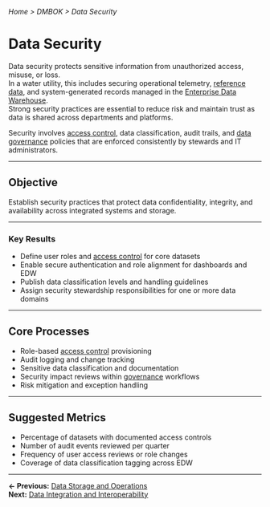 *Home > DMBOK > Data Security*

# Data Security

Data security protects sensitive information from unauthorized access, misuse, or loss.  
In a water utility, this includes securing operational telemetry, [reference data](../glossary.md#reference-data), and system-generated records managed in the [Enterprise Data Warehouse](../glossary.md#data-warehouse-edw).  
Strong security practices are essential to reduce risk and maintain trust as data is shared across departments and platforms.

Security involves [access control](../glossary.md#access-control), data classification, audit trails, and [data governance](../glossary.md#data-governance) policies that are enforced consistently by stewards and IT administrators.

---

## Objective

Establish security practices that protect data confidentiality, integrity, and availability across integrated systems and storage.

---

### Key Results

- Define user roles and [access control](../glossary.md#access-control) for core datasets  
- Enable secure authentication and role alignment for dashboards and EDW  
- Publish data classification levels and handling guidelines  
- Assign security stewardship responsibilities for one or more data domains  

---

## Core Processes

- Role-based [access control](../glossary.md#access-control) provisioning  
- Audit logging and change tracking  
- Sensitive data classification and documentation  
- Security impact reviews within [governance](../glossary.md#data-governance) workflows  
- Risk mitigation and exception handling  

---

## Suggested Metrics

- Percentage of datasets with documented access controls  
- Number of audit events reviewed per quarter  
- Frequency of user access reviews or role changes  
- Coverage of data classification tagging across EDW

---

**← Previous:** [Data Storage and Operations](../04_storage/index.md)  
**Next:** [Data Integration and Interoperability](../06_integration/index.md)
